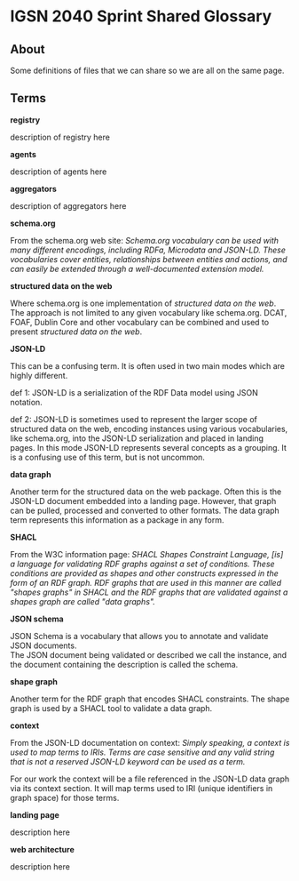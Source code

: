 # IGSN 2040 Sprint Shared Glossary

## About
Some definitions of files that we can share so we are all on the same page.

## Terms

**registry**

description of registry here

**agents**

description of agents here

**aggregators**

description of aggregators here

**schema.org**

From the schema.org web site: *Schema.org vocabulary can be used with many different encodings, 
including RDFa, Microdata and JSON-LD. These vocabularies cover entities, relationships between
 entities and actions, and can easily be extended through a well-documented extension model.*   

**structured data on the web**

Where schema.org is one implementation of *structured data on the web*.  The approach is not
 limited to any given vocabulary like schema.org.  DCAT, FOAF, Dublin Core and other vocabulary 
 can be combined and used to present *structured data on the web*.

**JSON-LD**

This can be a confusing term.  It is often used in two main modes which are highly different.

def 1: JSON-LD is a serialization of the RDF Data model using JSON notation.

def 2: JSON-LD is sometimes used to represent the larger scope of structured data on the web, 
encoding instances using various vocabularies, like schema.org, into the JSON-LD serialization
 and placed in landing pages.   In this mode JSON-LD represents several concepts as a grouping.
    It is a confusing use of this term, but is not uncommon. 

**data graph**

Another term for the structured data on the web package.  Often this is the JSON-LD document 
embedded into a landing page.  However, that graph can be pulled, processed and converted to 
other formats.  The data graph term represents this information as a package in any form.  

**SHACL**

From the W3C information page: *SHACL Shapes Constraint Language, [is] a language for 
validating RDF graphs against a set of conditions. These conditions are provided as 
shapes and other constructs expressed in the form of an RDF graph. RDF graphs that are 
used in this manner are called "shapes graphs" in SHACL and the RDF graphs that are 
validated against a shapes graph are called "data graphs".* 

**JSON schema**

JSON Schema is a vocabulary that allows you to annotate and validate JSON documents.  
The JSON document being validated or described we call the instance, and the document 
containing the description is called the schema.

**shape graph**

Another term for the RDF graph that encodes SHACL constraints.  The shape graph is 
used by a SHACL tool to validate a data graph.

**context**

From the JSON-LD documentation on context: *Simply speaking, a context is used to map
 terms to IRIs. Terms are case sensitive and any valid string that is not a reserved 
 JSON-LD keyword can be used as a term.*

For our work the context will be a file referenced in the JSON-LD data graph via its 
context section.  It will map terms used to IRI (unique identifiers in graph space) 
for those terms.

**landing page**

description here

**web architecture**

description here



